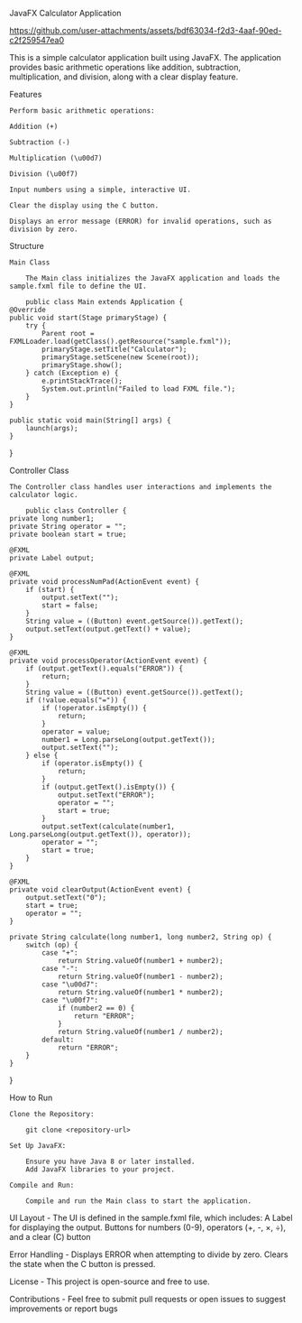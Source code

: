 JavaFX Calculator Application

https://github.com/user-attachments/assets/bdf63034-f2d3-4aaf-90ed-c2f259547ea0

This is a simple calculator application built using JavaFX. The application provides basic arithmetic operations like addition, subtraction, multiplication, and division, along with a clear display feature.

Features

    Perform basic arithmetic operations:

    Addition (+)

    Subtraction (-)

    Multiplication (\u00d7)

    Division (\u00f7)

    Input numbers using a simple, interactive UI.

    Clear the display using the C button.

    Displays an error message (ERROR) for invalid operations, such as division by zero.

Structure

    Main Class

        The Main class initializes the JavaFX application and loads the sample.fxml file to define the UI.

        public class Main extends Application {
    @Override
    public void start(Stage primaryStage) {
        try {
            Parent root = FXMLLoader.load(getClass().getResource("sample.fxml"));
            primaryStage.setTitle("Calculator");
            primaryStage.setScene(new Scene(root));
            primaryStage.show();
        } catch (Exception e) {
            e.printStackTrace();
            System.out.println("Failed to load FXML file.");
        }
    }

    public static void main(String[] args) {
        launch(args);
    }
}


Controller Class

    The Controller class handles user interactions and implements the calculator logic.

        public class Controller {
    private long number1;
    private String operator = "";
    private boolean start = true;

    @FXML
    private Label output;

    @FXML
    private void processNumPad(ActionEvent event) {
        if (start) {
            output.setText("");
            start = false;
        }
        String value = ((Button) event.getSource()).getText();
        output.setText(output.getText() + value);
    }

    @FXML
    private void processOperator(ActionEvent event) {
        if (output.getText().equals("ERROR")) {
            return;
        }
        String value = ((Button) event.getSource()).getText();
        if (!value.equals("=")) {
            if (!operator.isEmpty()) {
                return;
            }
            operator = value;
            number1 = Long.parseLong(output.getText());
            output.setText("");
        } else {
            if (operator.isEmpty()) {
                return;
            }
            if (output.getText().isEmpty()) {
                output.setText("ERROR");
                operator = "";
                start = true;
            }
            output.setText(calculate(number1, Long.parseLong(output.getText()), operator));
            operator = "";
            start = true;
        }
    }

    @FXML
    private void clearOutput(ActionEvent event) {
        output.setText("0");
        start = true;
        operator = "";
    }

    private String calculate(long number1, long number2, String op) {
        switch (op) {
            case "+":
                return String.valueOf(number1 + number2);
            case "-":
                return String.valueOf(number1 - number2);
            case "\u00d7":
                return String.valueOf(number1 * number2);
            case "\u00f7":
                if (number2 == 0) {
                    return "ERROR";
                }
                return String.valueOf(number1 / number2);
            default:
                return "ERROR";
        }
    }
}

How to Run

    Clone the Repository:
    
        git clone <repository-url>
        
    Set Up JavaFX:
    
        Ensure you have Java 8 or later installed.
        Add JavaFX libraries to your project.
        
    Compile and Run:
    
        Compile and run the Main class to start the application.
        
UI Layout - 
    The UI is defined in the sample.fxml file, which includes:
        A Label for displaying the output.
        Buttons for numbers (0-9), operators (+, -, ×, ÷), and a clear (C) button
        
Error Handling - 
    Displays ERROR when attempting to divide by zero.
    Clears the state when the C button is pressed.
    
License - 
    This project is open-source and free to use.
    
Contributions -
    Feel free to submit pull requests or open issues to suggest improvements or report bugs
